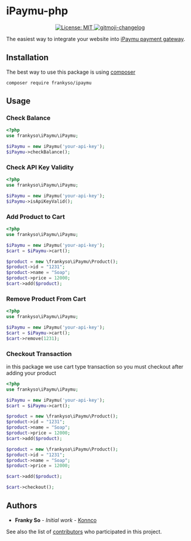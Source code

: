 # iPaymu-php
<p align="center">
  <a href="https://github.com/frankyso/iPaymu/blob/master/LICENSE">
    <img alt="License: MIT" src="https://img.shields.io/badge/license-MIT-yellow.svg" target="_blank" />
  </a>
  <a href="https://github.com/frankyso/iPaymu-changelog">
    <img src="https://img.shields.io/badge/changelog-iPaymu-brightgreen.svg" alt="gitmoji-changelog">
  </a>
</p>

The easiest way to integrate your website into [iPaymu payment gateway](https://ipaymu.com).

## Installation
The best way to use this package is using [composer](https://getcomposer.org/)
```
composer require frankyso/ipaymu
```

## Usage
### Check Balance
```php
<?php
use frankyso\iPaymu\iPaymu;

$iPaymu = new iPaymu('your-api-key');
$iPaymu->checkBalance();
```

### Check API Key Validity
```php
<?php
use frankyso\iPaymu\iPaymu;

$iPaymu = new iPaymu('your-api-key');
$iPaymu->isApiKeyValid();
```

### Add Product to Cart
```php
<?php
use frankyso\iPaymu\iPaymu;

$iPaymu = new iPaymu('your-api-key');
$cart = $iPaymu->cart();

$product = new \frankyso\iPaymu\Product();
$product->id = "1231";
$product->name = "Soap";
$product->price = 12000;
$cart->add($product);
```

### Remove Product From Cart
```php
<?php
use frankyso\iPaymu\iPaymu;

$iPaymu = new iPaymu('your-api-key');
$cart = $iPaymu->cart();
$cart->remove(1231);
```

### Checkout Transaction
in this package we use cart type transaction so you must checkout after adding your product 
```php
<?php
use frankyso\iPaymu\iPaymu;

$iPaymu = new iPaymu('your-api-key');
$cart = $iPaymu->cart();

$product = new \frankyso\iPaymu\Product();
$product->id = "1231";
$product->name = "Soap";
$product->price = 12000;
$cart->add($product);

$product = new \frankyso\iPaymu\Product();
$product->id = "1231";
$product->name = "Soap";
$product->price = 12000;

$cart->add($product);

$cart->checkout();
```


## Authors

* **Franky So** - *Initial work* - [Konnco](https://github.com/konnco)

See also the list of [contributors](https://github.com/frankyso/iPaymu/contributors) who participated in this project.